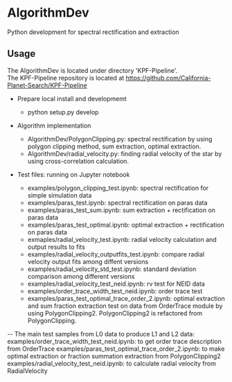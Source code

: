 # AlgorithmDev

Python development for spectral rectification and extraction

## Usage

The AlgorithmDev is located under directory 'KPF-Pipeline'.  
The KPF-Pipeline repository is located at https://github.com/California-Planet-Search/KPF-Pipeline

- Prepare local install and developmemt 

  - python setup.py develop


- Algorithm implementation
  - AlgorithmDev/PolygonClipping.py: spectral rectification by using polygon clipping method, sum extraction, optimal extraction.
  - AlgorithmDev/radial_velocity.py: finding radial velocity of the star by using cross-correlation calculation.

- Test files: running on Jupyter notebook 
  - examples/polygon_clipping_test.ipynb: spectral rectification for simple simulation data
  - examples/paras_test.ipynb: spectral rectification on paras data
  - examples/paras_test_sum.ipynb: sum extraction + rectification on paras data
  - examples/paras_test_optimal.ipynb: optimal extraction + rectification on paras data
  - exmaples/radial_velocity_test.ipynb: radial velocity calculation and output results to fits
  - examples/radial_velocity_outputfits_test.ipynb: compare radial velocity output fits among diffent versions
  - examples/radial_velocity_std_test.ipynb: standard deviation comparison among different versions
  - examples/radial_velocity_test_neid.ipynb: rv test for NEID data
  - examples/order_trace_width_test_neid.ipynb: order trace test
  - examples/paras_test_optimal_trace_order_2.ipynb: optimal extraction and sum fraction extraction test on data from OrderTrace module by using PolygonClipping2. PolygonClipping2 is refactored from PolygonClipping. 

-- The main test samples from L0 data to produce L1 and L2 data:
     examples/order_trace_width_test_neid.ipynb: to get order trace description from OrderTrace 
     examples/paras_test_optimal_trace_order_2.ipynb: to make optimal extraction or fraction summation extraction from PolygonClipping2
     examples/radial_velocity_test_neid.ipynb: to calculate radial velocity from RadialVelocity


